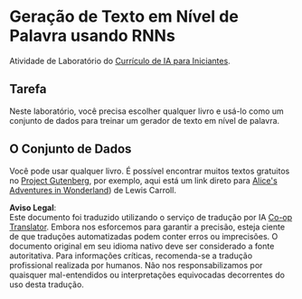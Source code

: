 <!--
CO_OP_TRANSLATOR_METADATA:
{
  "original_hash": "439e12796197a90e7623d4c9c057b9c2",
  "translation_date": "2025-08-26T08:23:33+00:00",
  "source_file": "lessons/5-NLP/17-GenerativeNetworks/lab/README.md",
  "language_code": "br"
}
-->
# Geração de Texto em Nível de Palavra usando RNNs

Atividade de Laboratório do [Currículo de IA para Iniciantes](https://github.com/microsoft/ai-for-beginners).

## Tarefa

Neste laboratório, você precisa escolher qualquer livro e usá-lo como um conjunto de dados para treinar um gerador de texto em nível de palavra.

## O Conjunto de Dados

Você pode usar qualquer livro. É possível encontrar muitos textos gratuitos no [Project Gutenberg](https://www.gutenberg.org/), por exemplo, aqui está um link direto para [Alice's Adventures in Wonderland](https://www.gutenberg.org/files/11/11-0.txt)) de Lewis Carroll.

**Aviso Legal**:  
Este documento foi traduzido utilizando o serviço de tradução por IA [Co-op Translator](https://github.com/Azure/co-op-translator). Embora nos esforcemos para garantir a precisão, esteja ciente de que traduções automatizadas podem conter erros ou imprecisões. O documento original em seu idioma nativo deve ser considerado a fonte autoritativa. Para informações críticas, recomenda-se a tradução profissional realizada por humanos. Não nos responsabilizamos por quaisquer mal-entendidos ou interpretações equivocadas decorrentes do uso desta tradução.